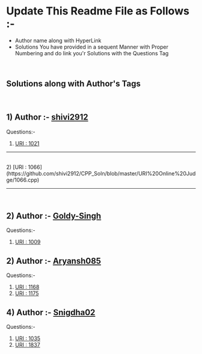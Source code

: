 # Update This Readme File as Follows :-
<ul>
    <li>Author name along with HyperLink</li>
    <li>Solutions You have provided in a sequent Manner with Proper Numbering and do link you'r Solutions with the Questions Tag</li>
</ul>
<br>

## Solutions along with Author's Tags
<br>


## 1) Author :- [shivi2912](https://github.com/shivi2912)
Questions:-
1) [URI : 1021](1021.cpp)

<hr>
<br>
2) [URI : 1066](https://github.com/shivi2912/CPP_Soln/blob/master/URI%20Online%20Judge/1066.cpp)
<hr>
<br>

## 2) Author :- [Goldy-Singh](https://github.com/Goldy-Singh)
Questions:-
1) [URI : 1009](1009.cpp)

## 2) Author :- [Aryansh085](https://github.com/Aryansh085)
Questions:-
1) [URI : 1168](1168.cpp)
2) [URI : 1175](1175.cpp)


## 4) Author :- [Snigdha02](https://github.com/Snigdha02)
Questions:-
1) [URI : 1035](1035.cpp)
2) [URI : 1837](1837.cpp)
